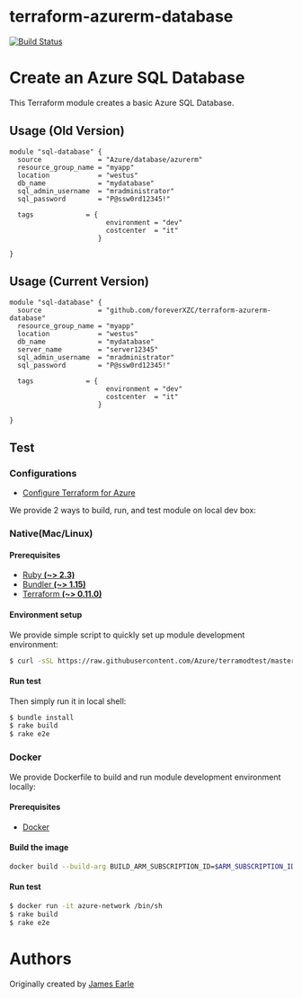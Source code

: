 # terraform-azurerm-database #
[![Build Status](https://travis-ci.org/Azure/terraform-azurerm-database.svg?branch=master)](https://travis-ci.org/Azure/terraform-azurerm-database)

Create an Azure SQL Database
==============================================================================

This Terraform module creates a basic Azure SQL Database.

Usage (Old Version)
-----

```hcl
module "sql-database" {
  source              = "Azure/database/azurerm"
  resource_group_name = "myapp"
  location            = "westus"
  db_name             = "mydatabase"
  sql_admin_username  = "mradministrator"
  sql_password        = "P@ssw0rd12345!"

  tags             = {
                        environment = "dev"
                        costcenter  = "it"
                      }
  
}
```

Usage (Current Version)
-----

```hcl
module "sql-database" {
  source              = "github.com/foreverXZC/terraform-azurerm-database"
  resource_group_name = "myapp"
  location            = "westus"
  db_name             = "mydatabase"
  server_name         = "server12345"
  sql_admin_username  = "mradministrator"
  sql_password        = "P@ssw0rd12345!"

  tags             = {
                        environment = "dev"
                        costcenter  = "it"
                      }
  
}
```

Test
-----

### Configurations
- [Configure Terraform for Azure](https://docs.microsoft.com/en-us/azure/virtual-machines/linux/terraform-install-configure)

We provide 2 ways to build, run, and test module on local dev box:

### Native(Mac/Linux)

#### Prerequisites
- [Ruby **(~> 2.3)**](https://www.ruby-lang.org/en/downloads/)
- [Bundler **(~> 1.15)**](https://bundler.io/)
- [Terraform **(~> 0.11.0)**](https://www.terraform.io/downloads.html)

#### Environment setup
We provide simple script to quickly set up module development environment:
```sh
$ curl -sSL https://raw.githubusercontent.com/Azure/terramodtest/master/tool/env_setup.sh | sudo bash
```

#### Run test
Then simply run it in local shell:
```sh
$ bundle install
$ rake build
$ rake e2e
```

### Docker
We provide Dockerfile to build and run module development environment locally:

#### Prerequisites
- [Docker](https://www.docker.com/community-edition#/download)

#### Build the image
```sh
docker build --build-arg BUILD_ARM_SUBSCRIPTION_ID=$ARM_SUBSCRIPTION_ID --build-arg BUILD_ARM_CLIENT_ID=$ARM_CLIENT_ID --build-arg BUILD_ARM_CLIENT_SECRET=$ARM_CLIENT_SECRET --build-arg BUILD_ARM_TENANT_ID=$ARM_TENANT_ID -t azure-network .
```

#### Run test
```sh
$ docker run -it azure-network /bin/sh
$ rake build
$ rake e2e
```

Authors
=======
Originally created by [James Earle](http://github.com/JamesEarle)
